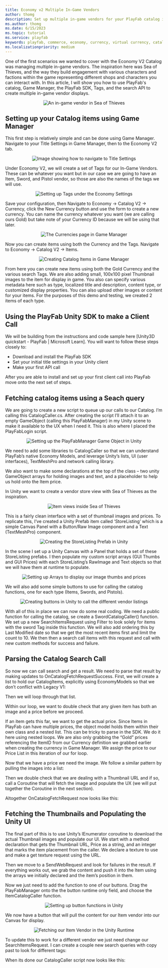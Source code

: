```yaml
---
title: Economy v2 Multiple In-Game Vendors
author: thomg
description: Set up multiple in-game vendors for your PlayFab catalog in Unity
ms.author: thomg
ms.date: 6/15/2023
ms.topic: tutorial
ms.service: playfab
keywords: playfab, commerce, economy, currency, virtual currency, catalog, Unity
ms.localizationpriority: medium
---
```


One of the first scenarios we wanted to cover with the Economy V2 Catalog was managing multiple in-game vendors. The inspiration here was Sea of Thieves, and the way they build engagement with various characters and factions within the game representing different shops and characters you can interact with. In this article, I will show you how to use PlayFab's catalog, Game Manager, the PlayFab SDK, Tags, and the search API to create multiple in-game vendor displays.

<div align="center">
    <img src="../media/tutorials/in-game-vendor-sot-hero-image.png" alt="An in-game vendor in Sea of Thieves">
</div>

## Setting up your Catalog items using Game Manager
This first step is relatively simple and can be done using Game Manager. Navigate to your Title Settings in Game Manager, then to the Economy V2 tab.

<div align="center">
    <img src="../media/tutorials/in-game-vendor-game-manager-title-settings.png" alt="Image showing how to navigate to Title Settings">
</div>

Under Economy V2, we will create a set of Tags for our In-Game Vendors. These can be whatever you want but in our case we are going to have an Item, Sword, and Pistol vendor, so those are also the names of the tags we will use.

<div align="center">
    <img src="../media/tutorials/in-game-vendor-game-manager-economy-settings.png" alt="Setting up Tags under the Economy Settings">
</div>

Save your configuration, then Navigate to Economy -> Catalog V2 -> Currency, click the New Currency button and use the form to create a new currency. You can name the currency whatever you want (we are calling ours Gold) but take note of your Currency ID because we will be using that later.   

<div align="center">
    <img src="../media/tutorials/in-game-vendor-game-manager-published-items.png" alt="The Currencies page in Game Manager">
</div>

Now you can create items using both the Currency and the Tags. 
Navigate to Economy -> Catalog V2 -> Items. 

<div align="center">
    <img src="../media/tutorials/in-game-vendor-game-manager-view-items.png" alt="Creating Catalog Items in Game Manager">
</div>

From here you can create new items using both the Gold Currency and the various search Tags. We are also adding small, 100x100 pixel Thumbnail images to the item for display in game. You also can specify various metadata here such as type, localized title and description, content type, or customized display properties. You can also upload other images or content for your items. 
For the purposes of this demo and testing, we created 2 items of each type.

## Using the PlayFab Unity SDK to make a Client Call
We will be building from the instructions and code sample here [Unity3D quickstart - PlayFab | Microsoft Learn]. You will want to follow these steps closely to:

 * Download and install the PlayFab SDK
 * Set your initial title settings in your Unity client
 * Make your first API call

After you are able to install and set up your first client call into PlayFab move onto the next set of steps.

## Fetching catalog items using a Seach query
We are going to create a new script to queue up our calls to our Catalog. I’m calling this CatalogCaller.cs. After creating the script I’ll attach it to an empty GameObject (calling this PlayFabManager) in my Unity scene to make it available to the UX when I need it. This is also where I placed the PlayFabLogin script.

<div align="center">
    <img src="../media/tutorials/in-game-vendor-unity-playfab_manager.png" alt="Setting up the PlayFabManager Game Object in Unity">
</div>

We need to add some libraries to CatalogCaller so that we can understand PlayFab’s native Economy Models, and leverage Unity’s lists, UI (user interfaces), TextMeshPro and network calling library.

We also want to make some declarations at the top of the class – two unity GameObject arrays for holding images and text, and a placeholder to help us hold onto the Item price. 

In Unity we want to create a vendor store view with Sea of Thieves as the inspiration.

<div align="center">
    <img src="../media/tutorials/in-game-vendor-game-manager-sot-hero-image-2.png" alt="Item views inside Sea of Thieves">

</div>

This is a fairly clean interface with a set of thumbnail images and prices. To replicate this, I’ve created a Unity Prefab item called ‘StoreListing’ which is a simple Canvas Panel with a Button/Raw Image component and a Text (TextMeshPro) component.

<div align="center">
    <img src="../media/tutorials/in-game-vendor-unity-raw-image-button.png" alt="Creating the StoreListing Prefab in Unity">

</div>

In the scene I set up a Unity Canvas with a Panel that holds a set of these StoreListing prefabs. I then populate my custom script arrays (GUI Thumbs and GUI Prices) with each StoreListing’s RawImage and Text objects so that we will have them at runtime to populate.

<div align="center">
    <img src="../media/tutorials/in-game-vendor-unity-manager-prefabs.png" alt="Setting up Arrays to display our image thumbs and prices">

</div>

We will also add some simple buttons to use for calling the catalog functions, one for each type (Items, Swords, and Pistols).

<div align="center">
    <img src="../media/tutorials/in-game-vendor-unity-vendor-buttons.png" alt="Creating buttons in Unity to call the different vendor listings">

</div>

With all of this in place we can now do some real coding. We need a public function for calling the catalog, se create a SwordCatalogCaller() function. We set up a new SearchItemsRequest using Filter to look solely for items with the sword Tag inside this function. We will also add ordering this by Last Modified date so that we get the most recent items first and limit the count to 10. 
We then then a search call items with this request and call with new custom methods for success and failure.

## Parsing the Catalog Search Call
So now we can call search and get a result. We need to parse that result by making updates to OnCatalogFetchRequestSuccess. First, we will create a list to hold our CatalogItems, explicitly using EconomyModels so that we don’t conflict with Legacy V1:

Then we will loop through that list.

Within our loop, we want to double check that any given item has both an image and a price before we proceed.

If an item gets this far, we want to get the actual price. Since Items in PlayFab can have multiple prices, the object model holds them within their own class and a nested list. This can be tricky to parse in the SDK. We do it here using nested loops. We are also only grabbing the “Gold” prices referencing the ItemID from our Currency definition we grabbed earlier when creating the currency in Game Manager. We assign the price to our Price List in this iteration of our for loop.

Now that we have a price we need the image. We follow a similar pattern by pulling the images into a list:

Then we double check that we are dealing with a Thumbnail URL and if so, call a Coroutine that will fetch the image and populate the UX (we will put together the Coroutine in the next section). 

Altogether OnCatalogFetchRequest now looks like this:

## Fetching the Thumbnails and Populating the Unity UI

The final part of this is to use Unity’s IEnumerator coroutine to download the actual Thumbnail images and populate our UI. We start with a method declaration that gets the Thumbnail URL, Price as a string, and an integer that marks the item placement from the caller. We declare a texture to use and make a get texture request using the URL.

Then we move to a SendWebRequest and look for failures in the result. If everything works out, we grab the content and push it into the Item using the arrays we initially declared and the item’s position in them. 

Now we just need to add the function to one of our buttons. Drag the PlayFabManager onto the the button runtime only field, and choose the ItemCatalogCaller function. 

<div align="center">
    <img src="../media/tutorials/in-game-vendor-unity-vendor-buttons-2.png" alt="Setting up button functions in Unity">

</div>

We now have a button that will pull the content for our Item vendor into our Canvas for display. 

<div align="center">
    <img src="../media/tutorials/in-game-vendor-unity-fetch-request-succeeded.png" alt="Fetching our Item Vendor in the Unity Runtime">

</div>

To update this to work for a different vendor we just need change our SearchItemsRequest. I can create a couple new search queries with copy past to look for different tags:

When its done our CatalogCaller script now looks like this:










